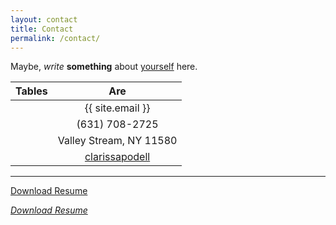 ```yaml
---
layout: contact
title: Contact
permalink: /contact/
---
```


Maybe, _write_ **something** about [yourself]() here.

| Tables        | Are           | 
| ------------- |:-------------:|
| <i class="fas fa-at"></i>  | {{ site.email }} | 
| <i class="fas fa-mobile-alt"></i>     | (631) 708-2725 |   
| <i class="fas fa-map-marker-alt"></i> | Valley Stream, NY 11580  | 
| <i class="fab fa-linkedin-in"></i>    | [clarissapodell](https://www.linkedin.com/in/clarissapodell) |

---

<p>
  <a href="#" class="button"><i class="fa fa-download"></i>Download Resume</a>
</p>

<p>
  <a href="#" class="download"><i class="resume">Download Resume</i></a>
</p>
